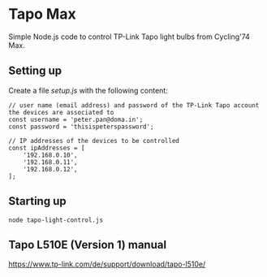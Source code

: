 # Tapo Max

Simple Node.js code to control TP-Link Tapo light bulbs from Cycling'74 Max.

## Setting up

Create a file *setup.js* with the following content:

```
// user name (email address) and password of the TP-Link Tapo account the devices are associated to
const username = 'peter.pan@doma.in'; 
const password = 'thisispeterspassword';

// IP addresses of the devices to be controlled
const ipAddresses = [ 
	'192.168.0.10',
	'192.168.0.11',
	'192.168.0.12',
];
```

## Starting up

```
node tapo-light-control.js
```

## Tapo L510E (Version 1) manual

https://www.tp-link.com/de/support/download/tapo-l510e/
